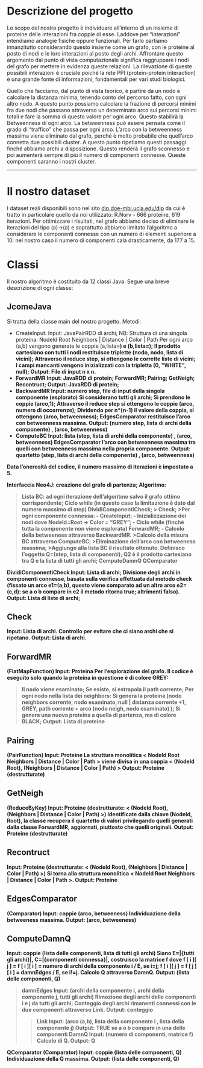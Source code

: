 # Descrizione del progetto

Lo scopo del nostro progetto è individuare all’interno di un insieme di proteine delle interazioni fra coppie di esse. Laddove per “interazioni” intendiamo analogie fisiche oppure funzionali. Per farlo partiamo innanzitutto considerando questo insieme come un grafo, con le proteine al posto di nodi e le loro interazioni al posto degli archi.
Affrontare questo argomento dal punto di vista computazionale significa raggruppare i nodi del grafo per mettere in evidenza queste relazioni.
La rilevazione di queste possibili interazioni è cruciale poiché la rete PPI (protein-protein interaction) è una grande fonte di informazioni, fondamentali per vari studi biologici. 

Quello che facciamo, dal punto di vista teorico, è partire da un nodo  e calcolare la distanza minima, tenendo conto del percorso fatto, con ogni altro nodo. A questo punto possiamo calcolare la frazione di percorsi minimi fra due nodi che passano attraverso un determinato arco sui percorsi minimi totali e fare la somma di questo valore per ogni arco. Questo stabilirà la Betweenness di ogni arco. 
La betweenness può essere pensata come il grado di “traffico” che passa per ogni arco. 
L’arco con la betweenness massima viene eliminato dal grafo, perché è molto probabile che quell’arco connetta due possibili cluster. 
A questo punto ripetiamo questi passaggi finché abbiamo archi a disposizione. Questo renderà il grafo sconnesso e poi aumenterà sempre di più il numero di componenti connesse. Queste componenti saranno i nostri cluster. 

---
# Il nostro dataset

I dataset reali disponibili sono nel sito [dip.doe-mbi.ucla.edu/dip](https://dip.doe-mbi.ucla.edu/dip/) da cui è tratto in particolare quello da noi utilizzato: R.Norv - 666 proteine, 619 iterazioni.
Per ottimizzare i risultati, nel grafo abbiamo deciso di eliminare le iterazioni del tipo (a)->(a) e soprattutto abbiamo limitato l’algoritmo a considerare le componenti connesse
con un numero di elementi superiore a 10: nel nostro caso il numero di componenti cala drasticamente, da 177 a 15.




# Classi
Il nostro algoritmo è costituito da 12 classi Java. Segue una breve descrizione di ogni classe:

## JcomeJava
Si tratta della classe main del nostro progetto.
Metodi:
- CreateInput:
Input: JavaPairRDD di archi;
NB:  	Struttura di una singola proteina:
NodeId  Root  Neighbors | Distance | Color | Path
Per ogni arco (a,b) vengono generate le coppie (a,lista=<b>) e (b,lista=<a>);
Il prodotto cartesiano con tutti i nodi restituisce triplette (nodo, nodo, lista di vicini);
Attraverso il reduce step, si ottengono le corrette liste di vicini;
I campi mancanti vengono inizializzati con la tripletta (0, "WHITE", null);
Output: File di input n x n.
- ForwardMR
	Input: JavaRDD di protein;
	ForwardMR;
Pairing;
GetNeigh;
Recontruct;
	Output: JavaRDD di protein;
- BackwardMR
	Input: numero step, file di input della singola componente (esplorato)
Si considerano tutti gli archi;
	Si prendono le coppie (arco,1);
	Attraverso il reduce step si ottengono le coppie (arco, numero di occorrenze);
Dividendo per n*(n-1) il valore della coppia, si ottengono (arco, betweenness);
EdgesComparator restituisce l’arco con betweenness massima.
	Output: (numero step, lista di archi della componente) , (arco, betweenness) 
- ComputeBC
	Input: lista (step, lista di archi della componente) , (arco, betweenness)
	EdgesComparator l’arco con betweenness massima tra quelli con betweenness
	massima nella propria componente.
	Output: quartetto (step, lista di archi della componente) , (arco, betweenness)



Data l’onerosità del codice, il numero massimo di iterazioni è impostato a 5.


Interfaccia Neo4J: creazione del grafo di partenza;
Algoritmo:
>Lista BC: ad ogni iterazione dell’algoritmo salvo il grafo ottimo corrispondente;
>Ciclo while (in questo caso la limitazione è dato dal numero massimo di step)
> DividiComponentiCheck;
	> Check;
	>Per ogni componente connessa:
	- CreateInput;
	- Inizializzazione dei nodi dove NodeId=Root -> Color = “GREY”;
	- Ciclo while (finché tutta la componente non viene esplorata)
		ForwardMR;
	- Calcolo della betweeness attraverso BackwardMR.
	>Calcolo della misura BC attraverso ComputeBC;
	>Eliminazione dell’arco con betweeness massima;
	>Aggiungo alla lista BC il risultato ottenuto.
>Definisco l’oggetto Q=(step, lista di componenti);
>Q2 è il prodotto cartesiano tra Q e la lista di tutti gli archi;
>ComputeDamnQ
>QComparator



DividiComponentiCheck
Input: Lista di archi;
Divisione degli archi in componenti connesse, basata sulla verifica effettuata dal metodo check (fissato un arco e1=(a,b), questo viene comparato ad un altro arco e2=(c,d): se a o b compare in e2 il metodo ritorna true; altrimenti falso).
Output: Lista di liste di archi;

## Check
Input: Lista di archi.
Controllo per evitare che ci siano archi che si ripetano.
Output: Lista di archi.


## ForwardMR
(FlatMapFunction)
Input: Proteina
Per l’esplorazione del grafo.
Il codice è eseguito solo quando la proteina in questione è di colore GREY:
>Il nodo viene esaminato;
>Se esiste, si estrapola il path corrente;
>Per ogni nodo nella lista dei neighbors:
Si genera la proteina
(nodo neighbors corrente, nodo esaminato, null | 
distanza corrente +1, GREY, path corrente + arco (nodo neigh, nodo esaminato) );
>Si genera una nuova proteina a quella di partenza, ma di colore BLACK;
Output: Lista di proteine

## Pairing
(PairFunction)
Input: Proteine
La struttura monolitica < NodeId  Root  Neighbors | Distance | Color | Path > viene divisa in una coppia < (NodeId  Root), (Neighbors | Distance | Color | Path) >
Output: Proteine (destrutturate)

## GetNeigh
(ReduceByKey)
Input: Proteine (destrutturate: < (NodeId  Root), (Neighbors | Distance | Color | Path) >)
Identificate dalla chiave (NodeId, Root), la classe recupera il quartetto di valori privilegando quelli generati dalla classe ForwardMR, aggiornati, piuttosto che quelli originali.
Output: Proteine (destrutturate)

## Recontruct
Input: Proteine (destrutturate: < (NodeId  Root), (Neighbors | Distance | Color | Path) >)
Si torna alla struttura monolitica < NodeId  Root  Neighbors | Distance | Color | Path >.
Output: Proteine 

## EdgesComparator
(Comparator)
Input: coppie (arco, betweeness)
Individuazione della betweeness massima.
Output: (arco, betweeness)

## ComputeDamnQ
Input: coppie (lista delle componenti, lista di tutti gli archi)
Siano E=|{tutti gli archi}|, C=|{componenti connessa}|, 
costruisco la matrice f dove f [ i ][ j ] =
f [ i ][ i ] = numero di archi della componente i / E, se i=j;
f [ i ][ j ] = f [ j ][ i ] = damnEdges / E, se i!=j.
Calcolo Q attraverso DamnQ.
Output: (lista delle componenti, Q)
>damnEdges 
Input: (archi della componente i, archi della componente j, tutti gli archi)
Rimozione degli archi delle componenti i e j da tutti gli archi;
Conteggio degli archi rimanenti connessi con le due componenti attraverso Link.
Output: conteggio
>>Link
Input: (arco (a,b), lista della componente i , lista della componente j)
Output: TRUE se a o b compare in una delle componenti 
>DamnQ
Input: (numero di componenti, matrice f)
Calcolo di Q.
Output: Q




QComparator
(Comparator)
Input: coppie (lista delle componenti, Q)
Individuazione della Q massima.
Output: (lista delle componenti, Q)
